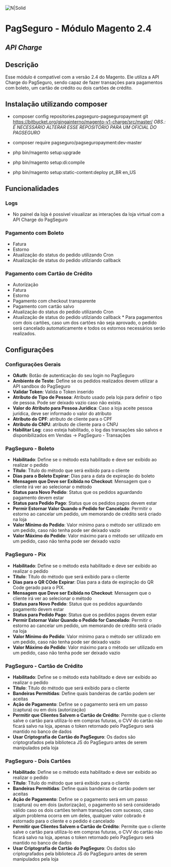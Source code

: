 ![N|Solid](https://upload.wikimedia.org/wikipedia/commons/8/80/Logo_PagSeguro.png)

# PagSeguro - Módulo Magento 2.4

## _API Charge_

## Descrição

Esse módulo é compatível com a versão 2.4 do Magento. Ele utiliza a API Charge do PagSeguro, sendo capaz de fazer transações para pagamentos com boleto, um cartão de crédito ou dois cartões de crédito.

## Instalação utilizando composer

- composer config repositories.pagseguro-pagseguropayment git https://bitbucket.org/gingainterno/magento-v1-charge/src/master/ *OBS.: É NECESSÁRIO ALTERAR ESSE REPOSITÓRIO PARA UM OFICIAL DO PAGSEGURO*
- composer require pagseguro/pagseguropayment:dev-master

- php bin/magento setup:upgrade
- php bin/magento setup:di:compile
- php bin/magento setup:static-content:deploy pt_BR en_US

## Funcionalidades

### Logs

- No painel da loja é possível visualizar as interações da loja virtual com a API Charge do PagSeguro

### Pagamento com Boleto

- Fatura
- Estorno
- Atualização do status do pedido utilizando Cron
- Atualização de status do pedido utilziando callback

### Pagamento com Cartão de Crédito

- Autorização
- Fatura
- Estorno
- Pagamento com checkout transparente
- Pagamento com cartão salvo
- Atualização do status do pedido utilizando Cron
- Atualização de status do pedido utilziando callback
  \* Para pagamentos com dois cartões, caso um dos cartões não seja aprovado, o pedido será cancelado automaticamente e todos os estornos necessários serão realizados.

## Configurações

### Configurações Gerais

- **OAuth**: Botão de autenticação do seu login no PagSeguro
- **Ambiente de Teste**: Define se os pedidos realizados devem utilizar a API sandbox do PagSeguro
- **Validar Token**: Valida o Token inserido
- **Atributo de Tipo de Pessoa**: Atributo usado pela loja para definir o tipo de pessoa. Pode ser deixado vazio caso não exista.
- **Valor do Atributo para Pessoa Jurídica**: Caso a loja aceite pessoa jurídica, deve ser informado o valor do atributo
- **Atributo do CPF**: atributo de cliente para o CPF
- **Atributo do CNPJ**: atributo de cliente para o CNPJ
- **Habilitar Log**: caso esteja habilitado, o log das transações são salvos e disponibilizados em Vendas -> PagSeguro - Transações

### PagSeguro - Boleto

- **Habilitado**: Define se o método esta habilitado e deve ser exibido ao realizar o pedido
- **Título**: Título do método que será exibido para o cliente
- **Dias para o Boleto Expirar**: Dias para a data de expiração do boleto
- **Mensagem que Deve ser Exibida no Checkout**: Mensagem que o cliente irá ver ao selecionar o método
- **Status para Novo Pedido**: Status que os pedidos aguardando pagamento devem estar
- **Status para Pedido Pago**: Status que os pedidos pagos devem estar
- **Permir Estornar Valor Quando o Pedido for Cancelado**: Permitir o estorno ao cancelar um pedido, um memorando de crédito será criado na loja
- **Valor Mínimo do Pedido**: Valor mínimo para o método ser utilizado em um pedido, caso não tenha pode ser deixado vazio
- **Valor Máximo do Pedido**: Valor máximo para o método ser utilizado em um pedido, caso não tenha pode ser deixado vazio

### PagSeguro - Pix

- **Habilitado**: Define se o método esta habilitado e deve ser exibido ao realizar o pedido
- **Título**: Título do método que será exibido para o cliente
- **Dias para o QR COde Expirar**: Dias para a data de expiração do QR Code gerado para o PIX.
- **Mensagem que Deve ser Exibida no Checkout**: Mensagem que o cliente irá ver ao selecionar o método
- **Status para Novo Pedido**: Status que os pedidos aguardando pagamento devem estar
- **Status para Pedido Pago**: Status que os pedidos pagos devem estar
- **Permir Estornar Valor Quando o Pedido for Cancelado**: Permitir o estorno ao cancelar um pedido, um memorando de crédito será criado na loja
- **Valor Mínimo do Pedido**: Valor mínimo para o método ser utilizado em um pedido, caso não tenha pode ser deixado vazio
- **Valor Máximo do Pedido**: Valor máximo para o método ser utilizado em um pedido, caso não tenha pode ser deixado vazio

### PagSeguro - Cartão de Crédito

- **Habilitado**: Define se o método esta habilitado e deve ser exibido ao realizar o pedido
- **Título**: Título do método que será exibido para o cliente
- **Bandeiras Permitidas**: Define quais bandeiras de cartão podem ser aceitas
- **Ação de Pagamento**: Define se o pagamento será em um passo (captura) ou em dois (autorização)
- **Permitir que Clientes Salvem o Cartão de Crédito**: Permite que o cliente salve o cartão para utiliza-lo em compras futuras, o CVV do cartão não ficará salvo na loja, apenas o token retornado pelo PagSeguro será mantido no banco de dados
- **Usar Criptografia de Cartão do PagSeguro**: Os dados são criptografados pela biblioteca JS do PagSeguro antes de serem manipulados pela loja

### PagSeguro - Dois Cartões

- **Habilitado**: Define se o método esta habilitado e deve ser exibido ao realizar o pedido
- **Título**: Título do método que será exibido para o cliente
- **Bandeiras Permitidas**: Define quais bandeiras de cartão podem ser aceitas
- **Ação de Pagamento**: Define se o pagamento será em um passo (captura) ou em dois (autorização), o pagamento só será considerado válido caso os dois cartões tenham transações com sucesso, caso algum problema ocorra em um deles, qualquer valor cobrado é estornado para o cliente e o pedido é cancelado
- **Permitir que Clientes Salvem o Cartão de Crédito**: Permite que o cliente salve o cartão para utiliza-lo em compras futuras, o CVV do cartão não ficará salvo na loja, apenas o token retornado pelo PagSeguro será mantido no banco de dados
- **Usar Criptografia de Cartão do PagSeguro**: Os dados são criptografados pela biblioteca JS do PagSeguro antes de serem manipulados pela loja
